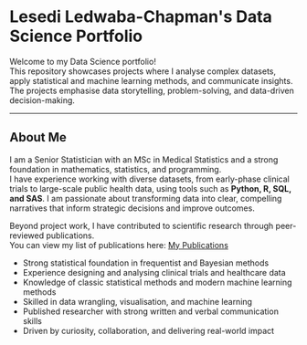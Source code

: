 # Lesedi Ledwaba-Chapman's Data Science Portfolio

Welcome to my Data Science portfolio!  
This repository showcases projects where I analyse complex datasets, apply statistical and machine learning methods, and communicate insights.  
The projects emphasise data storytelling, problem-solving, and data-driven decision-making.

---

## About Me

I am a Senior Statistician with an MSc in Medical Statistics and a strong foundation in mathematics, statistics, and programming.  
I have experience working with diverse datasets, from early-phase clinical trials to large-scale public health data, using tools such as **Python, R, SQL, and SAS**.
I am passionate about transforming data into clear, compelling narratives that inform strategic decisions and improve outcomes.

Beyond project work, I have contributed to scientific research through peer-reviewed publications.  
You can view my list of publications here: [My Publications](https://www.researchgate.net/profile/Lesedi_Ledwaba-Chapman)

- Strong statistical foundation in frequentist and Bayesian methods
- Experience designing and analysing clinical trials and healthcare data
- Knowledge of classic statistical methods and modern machine learning methods
- Skilled in data wrangling, visualisation, and machine learning
- Published researcher with strong written and verbal communication skills
- Driven by curiosity, collaboration, and delivering real-world impact
